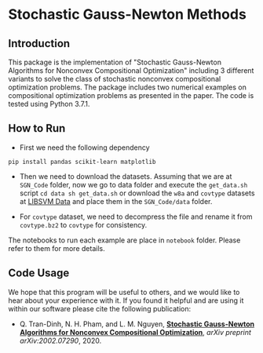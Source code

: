 # Stochastic Gauss-Newton Methods


## Introduction

This package is the implementation of "Stochastic Gauss-Newton Algorithms for Nonconvex Compositional Optimization" including 3 different variants to solve the class of stochastic nonconvex compositional optimization problems. The package includes two numerical examples on compositional optimization problems as presented in the paper. The code is tested using Python 3.7.1.

## How to Run

- First we need the following dependency

`
pip install pandas scikit-learn matplotlib
`

- Then we need to download the datasets. Assuming that we are at ```SGN_Code``` folder, now we go to data folder and execute the ```get_data.sh``` script
`
cd data
sh get_data.sh
`
or download the ```w8a``` and ```covtype``` datasets at [LIBSVM Data](https://www.csie.ntu.edu.tw/~cjlin/libsvmtools/datasets/binary.html) and place them in the ```SGN_Code/data``` folder.

- For ```covtype``` dataset, we need to decompress the file and rename it from ```covtype.bz2``` to ```covtype``` for consistency.

The notebooks to run each example are place in ```notebook``` folder. Please refer to them for more details.

## Code Usage

We hope that this program will be useful to others, and we would like to hear about your experience with it. If you found it helpful and are using it within our software please cite the following publication:

* Q. Tran-Dinh, N. H. Pham, and L. M. Nguyen, **[Stochastic Gauss-Newton Algorithms for Nonconvex Compositional Optimization](https://arxiv.org/abs/2002.07290)**, _arXiv preprint arXiv:2002.07290_, 2020.
